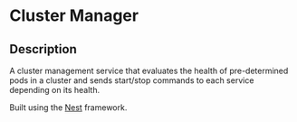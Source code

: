 # Cluster Manager

## Description

A cluster management service that evaluates the health of pre-determined pods in a cluster and sends start/stop commands to
each service depending on its health.

Built using the [Nest](https://github.com/nestjs/nest) framework.
